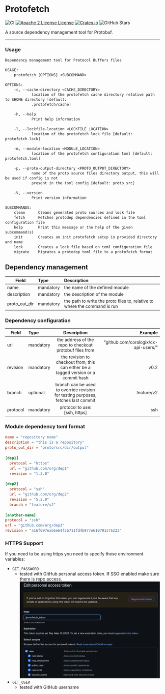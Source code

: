 # Protofetch
![CI](https://github.com/coralogix/protofetch/workflows/CI/badge.svg)
[![Apache 2 License License](http://img.shields.io/badge/license-APACHE2-blue.svg)](http://www.apache.org/licenses/LICENSE-2.0)
[![Crates.io](https://img.shields.io/crates/v/protofetch.svg)](https://crates.io/crates/protofetch)
![GitHub Stars](https://img.shields.io/github/stars/coralogix/protofetch.svg)

A source dependency management tool for Protobuf.

---

### Usage

```
Dependency management tool for Protocol Buffers files

USAGE:
    protofetch [OPTIONS] <SUBCOMMAND>

OPTIONS:
    -c, --cache-directory <CACHE_DIRECTORY>
            location of the protofetch cache directory relative path to $HOME directory [default:
            .protofetch/cache]

    -h, --help
            Print help information

    -l, --lockfile-location <LOCKFILE_LOCATION>
            location of the protofetch lock file [default: protofetch.lock]

    -m, --module-location <MODULE_LOCATION>
            location of the protofetch configuration toml [default: protofetch.toml]

    -p, --proto-output-directory <PROTO_OUTPUT_DIRECTORY>
            name of the proto source files directory output, this will be used if config is not
            present in the toml config [default: proto_src]

    -V, --version
            Print version information

SUBCOMMANDS:
    clean      Cleans generated proto sources and lock file
    fetch      Fetches protodep dependencies defined in the toml configuration file
    help       Print this message or the help of the given subcommand(s)
    init       Creates an init protofetch setup in provided directory and name
    lock       Creates a lock file based on toml configuration file
    migrate    Migrates a protodep toml file to a protofetch format
```
## Dependency management

| Field         | Type      | Description                                                                |
|---------------|:----------|:---------------------------------------------------------------------------|
| name          | mandatory | the name of the defined module                                             |
| description   | mandatory | the description of the module                                              |  
| proto_out_dir | mandatory | the path to write the proto files to, relative to where the command is run |   


### Dependency configuration
| Field    | Type      |                                     Description                                     |                              Example |
|----------|:----------|:-----------------------------------------------------------------------------------:|-------------------------------------:|
| url      | mandatory |               the address of the repo to checkout protobuf files from               | "github.com/coralogix/cx-api-users/" |
| revision | mandatory | the revision to checkout from, this can either be a tagged version or a commit hash |                                 v0.2 |
| branch   | optional  |  branch can be used to override revision for testing purposes, fetches last commit  |                           feature/v2 |
| protocol | mandatory |                            protocol to use: [ssh, https]                            |                                  ssh |

### Module dependency toml format

```toml
name = "repository name"
description = "this is a repository"
proto_out_dir = "proto/src/dir/output"

[dep1]
  protocol = "https"
  url = "github.com/org/dep1"
  revision = "1.3.0"

[dep2]
  protocol = "ssh"
  url = "github.com/org/dep2"
  revision = "5.2.0"
  branch = "feature/v2"

[another-name]
protocol = "ssh"
url = "github.com/org/dep3"
revision = "a16f097eab6e64f2b711fd4b977e610791376223"
```

### HTTPS Support

If you need to be using https you need to specify these environment variables:
* `GIT_PASSWORD`
  * tested with GitHub personal access token. If SSO enabled make sure there is repo access.
  ![GitHub personal access token](readme-images/github-personal-access-token.png)
* `GIT_USER`
  * tested with GitHub username